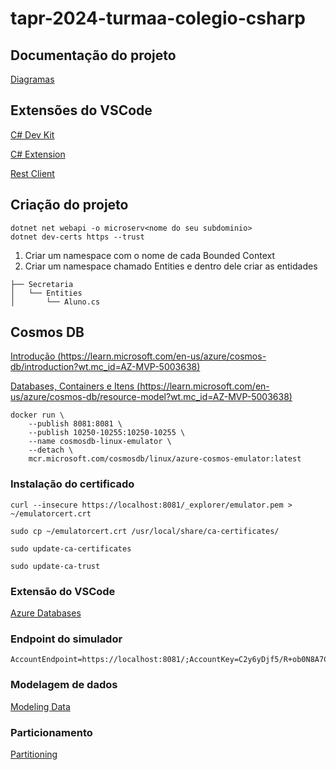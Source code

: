 # tapr-2024-turmaa-colegio-csharp

## Documentação do projeto
[Diagramas](https://univillebr-my.sharepoint.com/:u:/g/personal/walter_s_univille_br/EbLNg-hQDmdIjM6sIIFvjA0BHpsa_cRHPT0BpNIaea0yXw?e=tPsYS0)

## Extensões do VSCode
[C# Dev Kit](https://marketplace.visualstudio.com/items?itemName=ms-dotnettools.csdevkit?wt.mc_id=AZ-MVP-5003638)

[C# Extension](https://marketplace.visualstudio.com/items?itemName=kreativ-software.csharpextensions?wt.mc_id=AZ-MVP-5003638)

[Rest Client](https://marketplace.visualstudio.com/items?itemName=humao.rest-client?wt.mc_id=AZ-MVP-5003638)

## Criação do projeto
```
dotnet net webapi -o microserv<nome do seu subdominio>
dotnet dev-certs https --trust
```
1. Criar um namespace com o nome de cada Bounded Context
2. Criar um namespace chamado Entities e dentro dele criar as entidades
```
├── Secretaria
│   └── Entities
│       └── Aluno.cs
```

## Cosmos DB
[Introdução (https://learn.microsoft.com/en-us/azure/cosmos-db/introduction?wt.mc_id=AZ-MVP-5003638)](https://learn.microsoft.com/en-us/azure/cosmos-db/introduction?wt.mc_id=AZ-MVP-5003638)

[Databases, Containers e Itens (https://learn.microsoft.com/en-us/azure/cosmos-db/resource-model?wt.mc_id=AZ-MVP-5003638)](https://learn.microsoft.com/en-us/azure/cosmos-db/resource-model?wt.mc_id=AZ-MVP-5003638)

```
docker run \
    --publish 8081:8081 \
    --publish 10250-10255:10250-10255 \
    --name cosmosdb-linux-emulator \
    --detach \
    mcr.microsoft.com/cosmosdb/linux/azure-cosmos-emulator:latest    
```
### Instalação do certificado
```
curl --insecure https://localhost:8081/_explorer/emulator.pem > ~/emulatorcert.crt
```
```
sudo cp ~/emulatorcert.crt /usr/local/share/ca-certificates/
```
```
sudo update-ca-certificates
```
```
sudo update-ca-trust
```
### Extensão do VSCode
[Azure Databases](https://marketplace.visualstudio.com/items?itemName=ms-azuretools.vscode-cosmosdb?wt.mc_id=AZ-MVP-5003638)
### Endpoint do simulador
```
AccountEndpoint=https://localhost:8081/;AccountKey=C2y6yDjf5/R+ob0N8A7Cgv30VRDJIWEHLM+4QDU5DE2nQ9nDuVTqobD4b8mGGyPMbIZnqyMsEcaGQy67XIw/Jw==;
```

### Modelagem de dados
[Modeling Data](https://learn.microsoft.com/en-us/azure/cosmos-db/nosql/modeling-data?wt.mc_id=AZ-MVP-5003638)

### Particionamento
[Partitioning](https://learn.microsoft.com/en-us/azure/cosmos-db/partitioning-overview?wt.mc_id=AZ-MVP-5003638)

